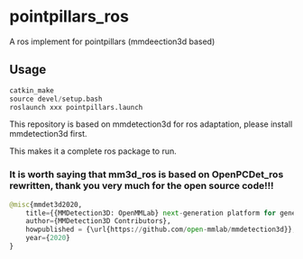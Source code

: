 # pointpillars_ros
A ros implement for pointpillars (mmdeection3d based)

## Usage
```python
catkin_make
source devel/setup.bash
roslaunch xxx pointpillars.launch
```
This repository is based on mmdetection3d for ros adaptation, please install mmdetection3d first. 

This makes it a complete ros package to run.

### It is worth saying that mm3d_ros is based on OpenPCDet_ros rewritten, thank you very much for the open source code!!!

```python
@misc{mmdet3d2020,
    title={{MMDetection3D: OpenMMLab} next-generation platform for general {3D} object detection},
    author={MMDetection3D Contributors},
    howpublished = {\url{https://github.com/open-mmlab/mmdetection3d}},
    year={2020}
}
```
